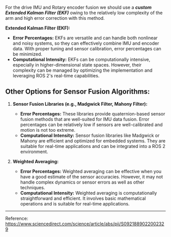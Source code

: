 For the drive IMU and Rotary encoder fusion we should use a ***custom Extended Kalman Filter (EKF)*** owing to the relatively low complexity of the arm and high error correction with this method.

**Extended Kalman Filter (EKF):**
- **Error Percentages:** EKFs are versatile and can handle both nonlinear and noisy systems, so they can effectively combine IMU and encoder data. With proper tuning and sensor calibration, error percentages can be minimized.
- **Computational Intensity:** EKFs can be computationally intensive, especially in higher-dimensional state spaces. However, their complexity can be managed by optimizing the implementation and leveraging ROS 2's real-time capabilities.

## Other Options for Sensor Fusion Algorithms:
1. **Sensor Fusion Libraries (e.g., Madgwick Filter, Mahony Filter):**
   - **Error Percentages:** These libraries provide quaternion-based sensor fusion methods that are well-suited for IMU data fusion. Error percentages can be relatively low if sensors are well-calibrated and motion is not too extreme.
   - **Computational Intensity:** Sensor fusion libraries like Madgwick or Mahony are efficient and optimized for embedded systems. They are suitable for real-time applications and can be integrated into a ROS 2 environment.

2. **Weighted Averaging:**
   - **Error Percentages:** Weighted averaging can be effective when you have a good estimate of the sensor accuracies. However, it may not handle complex dynamics or sensor errors as well as other techniques.
   - **Computational Intensity:** Weighted averaging is computationally straightforward and efficient. It involves basic mathematical operations and is suitable for real-time applications.

___
Reference:
https://www.sciencedirect.com/science/article/abs/pii/S0921889022002329